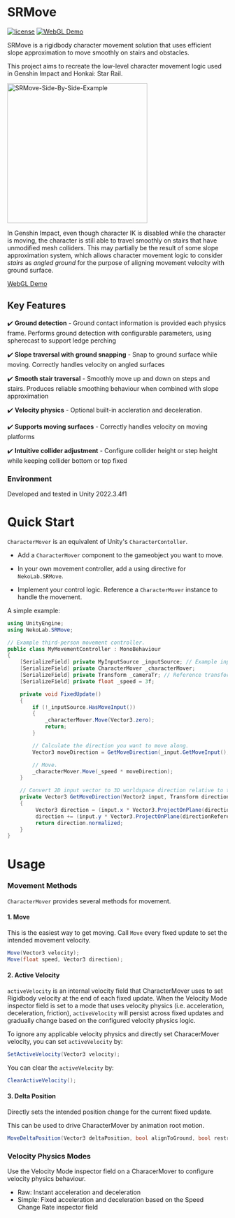 
# SRMove
[![license](https://img.shields.io/badge/license-MIT-green.svg?style=flat&cacheSeconds=2592000)](https://github.com/NoiRC256/SRMove/blob/main/LICENSE)
[![WebGL Demo](https://img.shields.io/badge/demo-WebGL-orange.svg?style=flat&logo=google-chrome&logoColor=white&cacheSeconds=2592000)](https://noirccc.net/blog/predictive-damping-demo)

SRMove is a rigidbody character movement solution that uses efficient slope approximation to move smoothly on stairs and obstacles.


This project aims to recreate the low-level character movement logic used in Genshin Impact and Honkai: Star Rail. 

<img src="https://github.com/NoiRC256/SRMove/assets/33998067/33ac7870-36e6-4c35-9390-4bbd4c5b6832" alt="SRMove-Side-By-Side-Example" width="320">

In Genshin Impact, even though character IK is disabled while the character is moving, the character is still able to travel smoothly on stairs that have unmodified mesh colliders. This may partially be the result of some slope approximation system, which allows character movement logic to consider *stairs* as *angled ground* for the purpose of aligning movement velocity with ground surface.

[WebGL Demo](https://noirccc.net/blog/predictive-damping-demo)


## Key Features

:heavy_check_mark: **Ground detection** - Ground contact information is provided each physics frame. Performs ground detection with configurable parameters, using spherecast to support ledge perching

:heavy_check_mark: **Slope traversal with ground snapping** - Snap to ground surface while moving. Correctly handles velocity on angled surfaces

:heavy_check_mark: **Smooth stair traversal** - Smoothly move up and down on steps and stairs. Produces reliable smoothing behaviour when combined with slope approximation

:heavy_check_mark: **Velocity physics** - Optional built-in accleration and deceleration.

:heavy_check_mark: **Supports moving surfaces** - Correctly handles velocity on moving platforms

:heavy_check_mark: **Intuitive collider adjustment** - Configure collider height or step height while keeping collider bottom or top fixed

### Environment

Developed and tested in Unity 2022.3.4f1

# Quick Start

`CharacterMover` is an equivalent of Unity's `CharacterContoller`.

- Add a `CharacterMover` component to the gameobject you want to move.

- In your own movement controller, add a using directive for `NekoLab.SRMove`.

- Implement your control logic. Reference a `CharacterMover` instance to handle the movement.

A simple example:
```csharp
using UnityEngine;
using NekoLab.SRMove;

// Example third-person movement controller.
public class MyMovementController : MonoBehaviour
{
    [SerializeField] private MyInputSource _inputSource; // Example input source.
    [SerializeField] private CharacterMover _characterMover;
    [SerializeField] private Transform _cameraTr; // Reference transform used to determine movement direction.
    [SerializeField] private float _speed = 3f;

    private void FixedUpdate()
    {
        if (!_inputSource.HasMoveInput())
        {
            _characterMover.Move(Vector3.zero);
            return;
        }

        // Calculate the direction you want to move along.
        Vector3 moveDirection = GetMoveDirection(_input.GetMoveInput(), _cameraTr);

        // Move.
        _characterMover.Move(_speed * moveDirection);
    }

    // Convert 2D input vector to 3D worldspace direction relative to the reference transform.
    private Vector3 GetMoveDirection(Vector2 input, Transform directionReference)
    {
         Vector3 direction = (input.x * Vector3.ProjectOnPlane(directionReference.right, Vector3.up)).normalized;
         direction += (input.y * Vector3.ProjectOnPlane(directionReference.forward, Vector3.up)).normalized;
         return direction.normalized;
    }
}
```

# Usage

### Movement Methods
`CharacterMover` provides several methods for movement.
#### 1. Move

This is the easiest way to get moving. Call `Move` every fixed update to set the intended movement velocity.

```csharp
Move(Vector3 velocity);
Move(float speed, Vector3 direction);
```

#### 2. Active Velocity
`activeVelocity` is an internal velocity field that CharacterMover uses to set Rigidbody velocity at the end of each fixed update. When the Velocity Mode inspector field is set to a mode that uses velocity physics (i.e. acceleration, deceleration, friction), `activeVelocity` will persist across fixed updates and gradually change based on the configured velocity physics logic.

To ignore any applicable velocity physics and directly set CharacerMover velocity, you can set `activeVelocity` by:
```csharp
SetActiveVelocity(Vector3 velocity);
```

You can clear the `activeVelocity` by:
```csharp
ClearActiveVelocity();
```


#### 3. Delta Position

Directly sets the intended position change for the current fixed update.

This can be used to drive CharacterMover by animation root motion.
```csharp
MoveDeltaPosition(Vector3 deltaPosition, bool alignToGround, bool restrictToGround)
```

### Velocity Physics Modes
Use the Velocity Mode inspector field on a CharacerMover to configure velocity physics behaviour.
- Raw: Instant acceleration and deceleration
- Simple: Fixed acceleration and deceleration based on the Speed Change Rate inspector field



